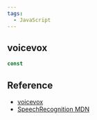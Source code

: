 ```yaml
---
tags:
  - JavaScript
---
```


## voicevox 

```js
const 
```




## Reference
- [voicevox](https://voicevox.hiroshiba.jp/)
- [SpeechRecognition MDN](https://developer.mozilla.org/ja/docs/Web/API/SpeechRecognition)